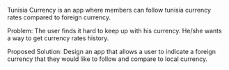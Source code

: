 Tunisia Currency is an app where members can follow tunisia currency  rates compared  to  foreign currency.

Problem:
The user finds it hard to keep up with his currency.
He/she wants a way to get currency rates history.

Proposed Solution:
Design an app that allows a user to indicate a  foreign currency that they would like to follow and compare to local currency.

